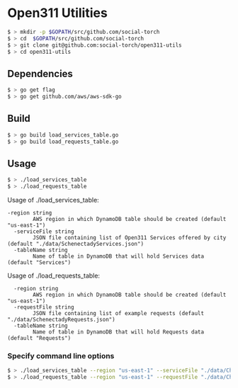 # Open311 Utilities

```bash
$ > mkdir -p $GOPATH/src/github.com/social-torch
$ > cd  $GOPATH/src/github.com/social-torch
$ > git clone git@github.com:social-torch/open311-utils
$ > cd open311-utils

```

## Dependencies
```bash
$ > go get flag
$ > go get github.com/aws/aws-sdk-go
```

## Build
```bash
$ > go build load_services_table.go 
$ > go build load_requests_table.go 
```

## Usage

```bash
$ > ./load_services_table
$ > ./load_requests_table
```

Usage of ./load_services_table:
```
-region string
        AWS region in which DynamoDB table should be created (default "us-east-1")
  -serviceFile string
        JSON file containing list of Open311 Services offered by city (default "./data/SchenectadyServices.json")
  -tableName string
        Name of table in DynamoDB that will hold Services data (default "Services")
```

Usage of ./load_requests_table:
```
  -region string
        AWS region in which DynamoDB table should be created (default "us-east-1")
  -requestFile string
        JSON file containing list of example requests (default "./data/SchenectadyRequests.json")
  -tableName string
        Name of table in DynamoDB that will hold Requests data (default "Requests")
```

### Specify command line options

```bash
$ > ./load_services_table --region "us-east-1" --serviceFile "./data/ChicagoServices.json" --tableName "ChiServices"
$ > ./load_requests_table --region "us-east-1" --requestFile "./data/ChicagoRequests.json" --tableName "ChiRequests"
```